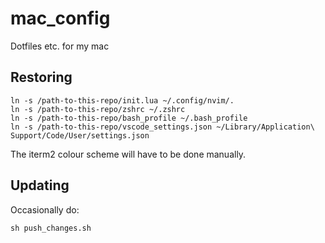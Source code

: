 # mac_config
Dotfiles etc. for my mac

## Restoring
```
ln -s /path-to-this-repo/init.lua ~/.config/nvim/.
ln -s /path-to-this-repo/zshrc ~/.zshrc
ln -s /path-to-this-repo/bash_profile ~/.bash_profile
ln -s /path-to-this-repo/vscode_settings.json ~/Library/Application\ Support/Code/User/settings.json
```
The iterm2 colour scheme will have to be done manually.

## Updating
Occasionally do:
```
sh push_changes.sh 
```

